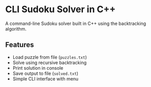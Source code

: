 # CLI Sudoku Solver in C++

A command-line Sudoku solver built in C++ using the backtracking algorithm.

## Features
- Load puzzle from file (`puzzles.txt`)
- Solve using recursive backtracking
- Print solution in console
- Save output to file (`solved.txt`)
- Simple CLI interface with menu

